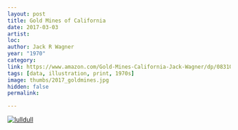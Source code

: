 ```yaml
---
layout: post
title: Gold Mines of California
date: 2017-03-03
artist: 
loc: 
author: Jack R Wagner
year: "1970"
category: 
link: https://www.amazon.com/Gold-Mines-California-Jack-Wagner/dp/0831070021
tags: [data, illustration, print, 1970s]
image: thumbs/2017_goldmines.jpg
hidden: false
permalink:

---
```




<div class="post_image">
	<a href="{{ site.baseurl }}/images/posts/2017_goldmines/001.jpg" target="_blank">
	<img src="{{ site.baseurl }}/images/posts/2017_goldmines/001.jpg" alt="lulldull"></a>
</div>